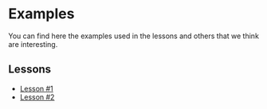 # Examples

You can find here the examples used in the lessons and others that we think are
interesting.

## Lessons

- [Lesson #1](./lessons/lesson1/)
- [Lesson #2](./lessons/lesson2/)
